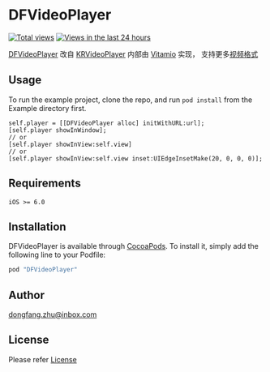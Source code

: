 # DFVideoPlayer

[![Total views](https://sourcegraph.com/api/repos/github.com/zhudongfang/DFVideoPlayer/.counters/views.png)](https://sourcegraph.com/github.com/zhudongfang/DFVideoPlayer)
[![Views in the last 24 hours](https://sourcegraph.com/api/repos/github.com/zhudongfang/DFVideoPlayer/.counters/views-24h.png)](https://sourcegraph.com/github.com/zhudongfang/DFVideoPlayer)

[DFVideoPlayer](https://github.com/zhudongfang/DFVideoPlayer/) 改自 [KRVideoPlayer](https://github.com/36Kr-Mobile/KRVideoPlayer) 内部由 [Vitamio](https://github.com/yixia/Vitamio-iOS) 实现， 支持更多[视频格式](https://www.vitamio.org/en/License/)

## Usage

To run the example project, clone the repo, and run `pod install` from the Example directory first.

```
self.player = [[DFVideoPlayer alloc] initWithURL:url];
[self.player showInWindow];
// or
[self.player showInView:self.view]
// or
[self.player showInView:self.view inset:UIEdgeInsetMake(20, 0, 0, 0)];

```

## Requirements

```
iOS >= 6.0
```

## Installation

DFVideoPlayer is available through [CocoaPods](http://cocoapods.org). To install
it, simply add the following line to your Podfile:

```ruby
pod "DFVideoPlayer"
```

## Author

dongfang.zhu@inbox.com

## License

Please refer [License](http://www.vitamio.org/en/License/)
